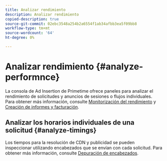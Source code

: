 ```yaml
---
title: Analizar rendimiento
description: Analizar rendimiento
copied-description: true
source-git-commit: 02ebc3548a254b2a6554f1ab34afbb3ea5f09bb8
workflow-type: tm+mt
source-wordcount: '64'
ht-degree: 0%

---
```


# Analizar rendimiento {#analyze-performnce}

La consola de Ad Insertion de Primetime ofrece paneles para analizar el rendimiento de solicitudes y anuncios de sesiones o flujos individuales. Para obtener más información, consulte [Monitorización del rendimiento](/help/primetime-ad-insertion/performance-monitoring-debugging-reporting/performance-monitoring.md) y [Creación de informes y facturación](/help/primetime-ad-insertion/performance-monitoring-debugging-reporting/reporting-and-billing.md).

## Analizar los horarios individuales de una solicitud {#analyze-timings}

Los tiempos para la resolución de CDN y publicidad se pueden inspeccionar utilizando encabezados que se envían con cada solicitud.  Para obtener más información, consulte [Depuración de encabezados](/help/primetime-ad-insertion/performance-monitoring-debugging-reporting/debugging-headers.md).

